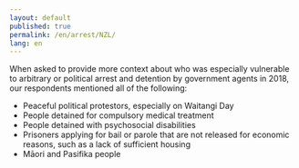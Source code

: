 ```yaml
---
layout: default
published: true
permalink: /en/arrest/NZL/
lang: en
---
```


When asked to provide more context about who was especially vulnerable to arbitrary or political arrest and detention by government agents in 2018, our respondents mentioned all of the following:
-	Peaceful political protestors, especially on Waitangi Day
-	People detained for compulsory medical treatment
-	People detained with psychosocial disabilities
-	Prisoners applying for bail or parole that are not released for economic reasons, such as a lack of sufficient housing
-	Māori and Pasifika people

